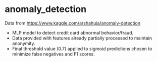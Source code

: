 # anomaly_detection

Data from https://www.kaggle.com/arshahuja/anomaly-detection

- MLP model to detect credit card abnormal behavior/fraud.
- Data provided with features already partially processed to maintain anonymity. 
- Final threshold value (0.7) applied to sigmoid predictions chosen to minimize false negatives and F1 scores. 
